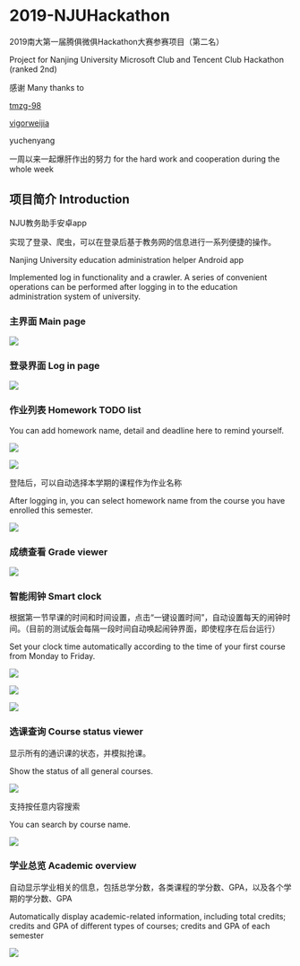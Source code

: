 # 2019-NJUHackathon

2019南大第一届腾俱微俱Hackathon大赛参赛项目（第二名）

Project for Nanjing University Microsoft Club and Tencent Club Hackathon (ranked 2nd) 

感谢 Many thanks to

[tmzg-98](https://github.com/tmzg-98)

[vigorweijia](https://github.com/vigorweijia)

yuchenyang

一周以来一起爆肝作出的努力 for the hard work and cooperation during the whole week

## 项目简介 Introduction

NJU教务助手安卓app

实现了登录、爬虫，可以在登录后基于教务网的信息进行一系列便捷的操作。

Nanjing University education administration helper Android app

Implemented log in functionality and a crawler. A series of convenient operations can be performed after logging in to the education administration system of university.

### 主界面 Main page

![](demo/main.png)

### 登录界面 Log in page

![](demo/login.png)

### 作业列表 Homework TODO list

You can add homework name, detail and deadline here to remind yourself.

![](demo/homeworkitem1.png)

![](demo/homework.png)

登陆后，可以自动选择本学期的课程作为作业名称

After logging in, you can select homework name from the course you have enrolled this semester.

![](demo/homeworkitem2.png)

### 成绩查看 Grade viewer

![](demo/grade.png)

### 智能闹钟 Smart clock

根据第一节早课的时间和时间设置，点击“一键设置时间”，自动设置每天的闹钟时间。（目前的测试版会每隔一段时间自动唤起闹钟界面，即使程序在后台运行）

Set your clock time automatically according to the time of your first course from Monday to Friday.

![](demo/clock1.png)

![](demo/clock_setting.png)

![](demo/clock2.png)

### 选课查询 Course status viewer

显示所有的通识课的状态，并模拟抢课。

Show the status of all general courses.

![](demo/course1.png)

支持按任意内容搜索

You can search by course name.

![](demo/course2.png)

### 学业总览 Academic overview

自动显示学业相关的信息，包括总学分数，各类课程的学分数、GPA，以及各个学期的学分数、GPA

Automatically display academic-related information, including total credits; credits and GPA of different types of courses; credits and GPA of each semester

![](demo/overall.png)
